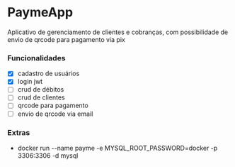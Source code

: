 # PaymeApp

  Aplicativo de gerenciamento de clientes e cobranças, com possibilidade de envio de qrcode para pagamento via pix

### Funcionalidades
  - [x] cadastro de usuários
  - [x] login jwt 
  - [ ] crud de débitos
  - [ ] crud de clientes
  - [ ] qrcode para pagamento
  - [ ] envio de qrcode via email  

### Extras
  - docker run --name payme -e MYSQL_ROOT_PASSWORD=docker -p 3306:3306 -d mysql
